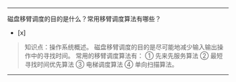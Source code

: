 ---
磁盘移臂调度的目的是什么？常用移臂调度算法有哪些？
- [x]  

> 知识点：操作系统概述。
> 磁盘移臂调度的目的是尽可能地减少输入输出操作中的寻找时间。 常用的移臂调度算法有： ① 先来先服务算法 ② 最短寻找时间优先算法 ③ 电梯调度算法 ④
> 单向扫描算法。

---